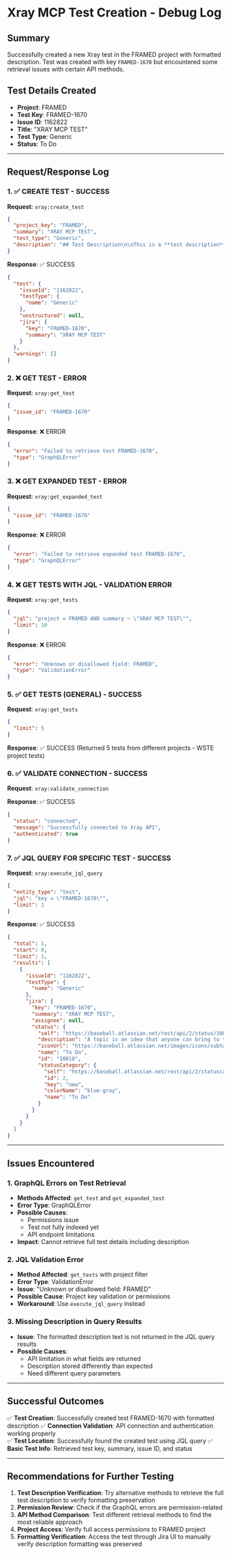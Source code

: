 # Xray MCP Test Creation - Debug Log

## Summary
Successfully created a new Xray test in the FRAMED project with formatted description. Test was created with key `FRAMED-1670` but encountered some retrieval issues with certain API methods.

## Test Details Created
- **Project**: FRAMED
- **Test Key**: FRAMED-1670
- **Issue ID**: 1162822
- **Title**: "XRAY MCP TEST"
- **Test Type**: Generic
- **Status**: To Do

---

## Request/Response Log

### 1. ✅ CREATE TEST - SUCCESS
**Request**: `xray:create_test`
```json
{
  "project_key": "FRAMED",
  "summary": "XRAY MCP TEST", 
  "test_type": "Generic",
  "description": "## Test Description\n\nThis is a **test description** with *various formatting* to verify that the Xray MCP handles formatted text correctly.\n\n### Key Features to Test:\n- **Bold text** formatting\n- *Italic text* formatting  \n- `Code snippets` and inline code\n- [Links](https://example.com) functionality\n- Lists and bullet points\n\n### Test Scenarios:\n1. First scenario with numbered list\n2. Second scenario with **bold emphasis**\n3. Third scenario with *italic emphasis*\n\n#### Code Block Example:\n```javascript\nfunction testExample() {\n    console.log(\"Testing code block formatting\");\n    return true;\n}\n```\n\n### Additional Notes:\n> This is a blockquote to test quote formatting\n> \n> Multiple lines in blockquote\n\n**Important**: This test verifies that markdown formatting is preserved when submitted through the Xray MCP integration.\n\n---\n\n*End of test description*"
}
```

**Response**: ✅ SUCCESS
```json
{
  "test": {
    "issueId": "1162822",
    "testType": {
      "name": "Generic"
    },
    "unstructured": null,
    "jira": {
      "key": "FRAMED-1670",
      "summary": "XRAY MCP TEST"
    }
  },
  "warnings": []
}
```

### 2. ❌ GET TEST - ERROR
**Request**: `xray:get_test`
```json
{
  "issue_id": "FRAMED-1670"
}
```

**Response**: ❌ ERROR
```json
{
  "error": "Failed to retrieve test FRAMED-1670",
  "type": "GraphQLError"
}
```

### 3. ❌ GET EXPANDED TEST - ERROR  
**Request**: `xray:get_expanded_test`
```json
{
  "issue_id": "FRAMED-1670"
}
```

**Response**: ❌ ERROR
```json
{
  "error": "Failed to retrieve expanded test FRAMED-1670",
  "type": "GraphQLError"
}
```

### 4. ❌ GET TESTS WITH JQL - VALIDATION ERROR
**Request**: `xray:get_tests`
```json
{
  "jql": "project = FRAMED AND summary ~ \"XRAY MCP TEST\"",
  "limit": 10
}
```

**Response**: ❌ ERROR
```json
{
  "error": "Unknown or disallowed field: FRAMED",
  "type": "ValidationError"
}
```

### 5. ✅ GET TESTS (GENERAL) - SUCCESS
**Request**: `xray:get_tests`
```json
{
  "limit": 5
}
```

**Response**: ✅ SUCCESS (Returned 5 tests from different projects - WSTE project tests)

### 6. ✅ VALIDATE CONNECTION - SUCCESS
**Request**: `xray:validate_connection`

**Response**: ✅ SUCCESS
```json
{
  "status": "connected",
  "message": "Successfully connected to Xray API",
  "authenticated": true
}
```

### 7. ✅ JQL QUERY FOR SPECIFIC TEST - SUCCESS
**Request**: `xray:execute_jql_query`
```json
{
  "entity_type": "test",
  "jql": "key = \"FRAMED-1670\"",
  "limit": 1
}
```

**Response**: ✅ SUCCESS
```json
{
  "total": 1,
  "start": 0,
  "limit": 1,
  "results": [
    {
      "issueId": "1162822",
      "testType": {
        "name": "Generic"
      },
      "jira": {
        "key": "FRAMED-1670",
        "summary": "XRAY MCP TEST",
        "assignee": null,
        "status": {
          "self": "https://baseball.atlassian.net/rest/api/2/status/10018",
          "description": "A topic is an idea that anyone can bring to the table.",
          "iconUrl": "https://baseball.atlassian.net/images/icons/subtask.gif",
          "name": "To Do",
          "id": "10018",
          "statusCategory": {
            "self": "https://baseball.atlassian.net/rest/api/2/statuscategory/2",
            "id": 2,
            "key": "new",
            "colorName": "blue-gray",
            "name": "To Do"
          }
        }
      }
    }
  ]
}
```

---

## Issues Encountered

### 1. GraphQL Errors on Test Retrieval
- **Methods Affected**: `get_test` and `get_expanded_test`
- **Error Type**: GraphQLError
- **Possible Causes**: 
  - Permissions issue
  - Test not fully indexed yet
  - API endpoint limitations
- **Impact**: Cannot retrieve full test details including description

### 2. JQL Validation Error
- **Method Affected**: `get_tests` with project filter
- **Error Type**: ValidationError
- **Issue**: "Unknown or disallowed field: FRAMED"
- **Possible Cause**: Project key validation or permissions
- **Workaround**: Use `execute_jql_query` instead

### 3. Missing Description in Query Results
- **Issue**: The formatted description text is not returned in the JQL query results
- **Possible Causes**: 
  - API limitation in what fields are returned
  - Description stored differently than expected
  - Need different query parameters

---

## Successful Outcomes

✅ **Test Creation**: Successfully created test FRAMED-1670 with formatted description
✅ **Connection Validation**: API connection and authentication working properly  
✅ **Test Location**: Successfully found the created test using JQL query
✅ **Basic Test Info**: Retrieved test key, summary, issue ID, and status

---

## Recommendations for Further Testing

1. **Test Description Verification**: Try alternative methods to retrieve the full test description to verify formatting preservation
2. **Permission Review**: Check if the GraphQL errors are permission-related
3. **API Method Comparison**: Test different retrieval methods to find the most reliable approach
4. **Project Access**: Verify full access permissions to FRAMED project
5. **Formatting Verification**: Access the test through Jira UI to manually verify description formatting was preserved
